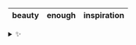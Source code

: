 | beauty | enough | inspiration |
| :----: | :----: | :---------: |

<details>
  <summary>✨</summary>
  These words are chosen at random each day. New words will appear here tomorrow morning.
</details>